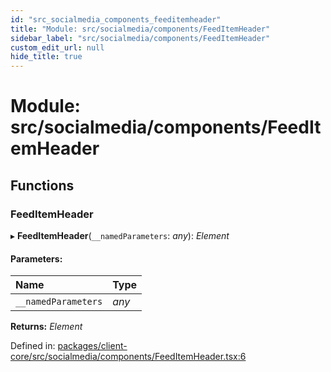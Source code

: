 ```yaml
---
id: "src_socialmedia_components_feeditemheader"
title: "Module: src/socialmedia/components/FeedItemHeader"
sidebar_label: "src/socialmedia/components/FeedItemHeader"
custom_edit_url: null
hide_title: true
---
```


# Module: src/socialmedia/components/FeedItemHeader

## Functions

### FeedItemHeader

▸ **FeedItemHeader**(`__namedParameters`: *any*): *Element*

#### Parameters:

| Name | Type |
| :------ | :------ |
| `__namedParameters` | *any* |

**Returns:** *Element*

Defined in: [packages/client-core/src/socialmedia/components/FeedItemHeader.tsx:6](https://github.com/xr3ngine/xr3ngine/blob/2d83606b6/packages/client-core/src/socialmedia/components/FeedItemHeader.tsx#L6)
